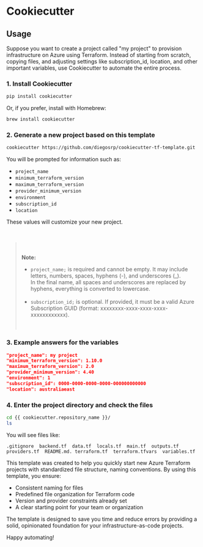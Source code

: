 # Cookiecutter

## Usage

Suppose you want to create a project called "my project" to provision infrastructure on Azure using Terraform. Instead of starting from scratch, copying files, and adjusting settings like subscription_id, location, and other important variables, use Cookiecutter to automate the entire process.

### 1. Install Cookiecutter

```sh
pip install cookiecutter
```

Or, if you prefer, install with Homebrew:

```sh
brew install cookiecutter
```

### 2. Generate a new project based on this template

```sh
cookiecutter https://github.com/diegosrp/cookiecutter-tf-template.git
```

You will be prompted for information such as:

- `project_name`
- `minimum_terraform_version`
- `maximum_terraform_version`
- `provider_minimum_version`
- `environment`
- `subscription_id`
- `location`

These values will customize your new project.

<br>

> <br>
>
> **Note:**
>
> - `project_name;` is required and cannot be empty. It may include letters, numbers, spaces, hyphens (-), and underscores (_). <br> In the final name, all spaces and underscores are replaced by hyphens, everything is converted to lowercase.<br><br>
> - `subscription_id;` is optional. If provided, it must be a valid Azure Subscription GUID (format: xxxxxxxx-xxxx-xxxx-xxxx-xxxxxxxxxxxx).
> <br>

### 3. Example answers for the variables

```json
"project_name": my project
"minimum_terraform_version": 1.10.0
"maximum_terraform_version": 2.0
"provider_minimum_version": 4.40
"environment": 1
"subscription_id": 0000-0000-0000-0000-000000000000
"location": australiaeast
```

### 4. Enter the project directory and check the files

```sh
cd {{ cookiecutter.repository_name }}/
ls
```

You will see files like:

```text
.gitignore  backend.tf  data.tf  locals.tf  main.tf  outputs.tf  providers.tf  README.md. terraform.tf  terraform.tfvars  variables.tf
```


This template was created to help you quickly start new Azure Terraform projects with standardized file structure, naming conventions. By using this template, you ensure:

- Consistent naming for files
- Predefined file organization for Terraform code
- Version and provider constraints already set
- A clear starting point for your team or organization

The template is designed to save you time and reduce errors by providing a solid, opinionated foundation for your infrastructure-as-code projects.

Happy automating!
